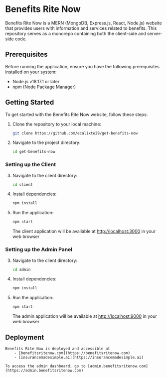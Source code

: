 # Benefits Rite Now

Benefits Rite Now is a MERN (MongoDB, Express.js, React, Node.js) website that provides users with information and services related to benefits. This repository serves as a monorepo containing both the client-side and server-side code.

## Prerequisites

Before running the application, ensure you have the following prerequisites installed on your system:

- Node.js v18.17.1 or later
- npm (Node Package Manager)

## Getting Started

To get started with the Benefits Rite Now website, follow these steps:

1. Clone the repository to your local machine:

   ```bash
   git clone https://github.com/ecalixte29/get-benefits-now
   ```

2. Navigate to the project directory:

   ```bash
   cd get-benefits-now
   ```

### Setting up the Client

3. Navigate to the client directory:

   ```bash
   cd client
   ```

4. Install dependencies:

   ```bash
   npm install
   ```

5. Run the application:

   ```bash
   npm start
   ```

   The client application will be available at [http://localhost:3000](http://localhost:3000) in your web browser

### Setting up the Admin Panel

3. Navigate to the client directory:

   ```bash
   cd admin
   ```

4. Install dependencies:

   ```bash
   npm install
   ```

5. Run the application:

   ```bash
   npm start
   ```

   The admin application will be available at [http://localhost:9000](http://localhost:9000) in your web browser

## Deployment
    Benefits Rite Now is deployed and accessible at 
        - [benefitsritenow.com](https://benefitsritenow.com)
        - [insurancemadesimple.ai](https://insurancemadesimple.ai)

    To access the admin dashboard, go to [admin.benefitsritenow.com](https://admin.benefitsritenow.com)
